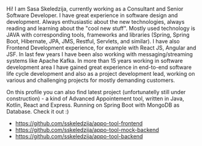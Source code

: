 Hi! I am Sasa Skeledzija, currently working as a Consultant and Senior Software Developer. 
I have great experience in software design and development. Always enthusiastic about the new technologies, always reading and learning about the "cool new stuff". 
Mostly used technology is JAVA with corresponding tools, frameworks and libraries (Spring, Spring Boot, Hibernate, JPA, JMS, Restful, Servlets, and similar). 
I have also Frontend Development experience, for example with React JS, Angular and JSF. 
In last few years I have been also working with messaging/streaming systems like Apache Kafka. In more than 15 years working in software development area I have gained great experience in end-to-end software life cycle development and also as a project development lead, working on various and challenging projects for mostly demanding customers.

On this profile you can also find latest project (unfortunatelly still under construction) - a kind of Advanced Appointement tool, 
written in Java, Kotlin, React and Express. Running on Spring Boot with MongoDB as Database. Check it out :)
- https://github.com/sskeledzija/appo-tool-frontend
- https://github.com/sskeledzija/appo-tool-mock-backend
- https://github.com/sskeledzija/appo-tool-backend

